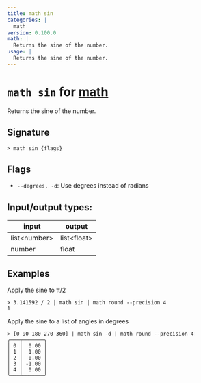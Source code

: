 ```yaml
---
title: math sin
categories: |
  math
version: 0.100.0
math: |
  Returns the sine of the number.
usage: |
  Returns the sine of the number.
---
```

<!-- This file is automatically generated. Please edit the command in https://github.com/nushell/nushell instead. -->

# `math sin` for [math](/commands/categories/math.md)

<div class='command-title'>Returns the sine of the number.</div>

## Signature

```> math sin {flags} ```

## Flags

 -  `--degrees, -d`: Use degrees instead of radians


## Input/output types:

| input        | output      |
| ------------ | ----------- |
| list\<number\> | list\<float\> |
| number       | float       |
## Examples

Apply the sine to π/2
```nu
> 3.141592 / 2 | math sin | math round --precision 4
1
```

Apply the sine to a list of angles in degrees
```nu
> [0 90 180 270 360] | math sin -d | math round --precision 4
╭───┬───────╮
│ 0 │  0.00 │
│ 1 │  1.00 │
│ 2 │  0.00 │
│ 3 │ -1.00 │
│ 4 │  0.00 │
╰───┴───────╯

```
